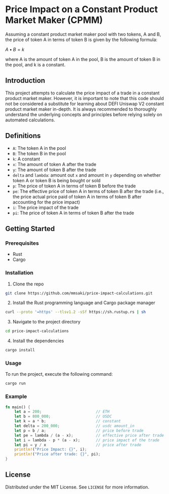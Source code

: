 # Price Impact on a Constant Product Market Maker (CPMM)

Assuming a constant product market maker pool with two tokens, A and B, the price of token A in terms of token B is given by the following formula:

$A • B = k$

where A is the amount of token A in the pool, B is the amount of token B in the pool, and k is a constant.

## Introduction

This project attempts to calculate the price impact of a trade in a constant product market maker. However, it is important to note that this code should not be considered a substitute for learning about DEFI Uniswap V2 constant product market maker in-depth. It is always recommended to thoroughly understand the underlying concepts and principles before relying solely on automated calculations.

## Definitions

- `A`: The token A in the pool
- `B`: The token B in the pool
- `k`: A constant
- `x`: The amount of token A after the trade
- `y`: The amount of token B after the trade
- `delta` and `lambda`: amount out `x` and amount in `y` depending on whether token A or token B is being bought or sold
- `p`: The price of token A in terms of token B before the trade
- `pe`: The effective price of token A in terms of token B after the trade (i.e., the price actual price paid of token A in terms of token B after accounting for the price impact)
- `i`: The price impact of the trade
- `pi`: The price of token A in terms of token B after the trade

## Getting Started

### Prerequisites

- Rust
- Cargo

### Installation

1. Clone the repo

```sh
git clone https://github.com/mmsaki/price-impact-calculations.git
```

2. Install the Rust programming language and Cargo package manager

```sh
curl --proto '=https' --tlsv1.2 -sSf https://sh.rustup.rs | sh
```

3. Navigate to the project directory

```sh
cd price-impact-calculations
```

4. Install the dependencies

```sh
cargo install
```

### Usage

To run the project, execute the following command:

```rust
cargo run
```

### Example

```rust
fn main() {
    let a = 200;                        // ETH
    let b = 800_000;                    // USDC
    let k = a * b;                      // constant
    let delta = 200_000;                // usdc amount_in
    let p = b / a;                      // price before trade
    let pe = lambda / (a - x);          // effective price after trade
    let i = lambda - p * (a - x);       // price impact of the trade
    let pi = y / x                      // price after trade
    println!("Price Impact: {}", i);
    println!("Price after trade: {}", pi);
}
```

## License

Distributed under the MIT License. See `LICENSE` for more information.
